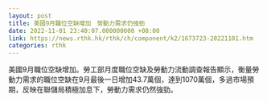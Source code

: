```yaml
---
layout: post
title: 美國9月職位空缺增加　勞動力需求仍強勁
date: 2022-11-01 23:40:07.000000000 +08:00
link: https://news.rthk.hk/rthk/ch/component/k2/1673723-20221101.htm
categories: rthk
---
```


美國9月職位空缺增加。勞工部月度職位空缺及勞動力流動調查報告顯示，衡量勞動力需求的職位空缺在9月最後一日增加43.7萬個，達到1070萬個，多過市場預期，反映在聯儲局積極加息下，勞動力需求仍然強勁。
